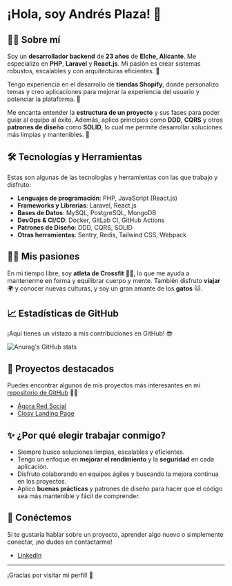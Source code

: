 # ¡Hola, soy Andrés Plaza! 👋

## 🧑‍💻 Sobre mí

Soy un **desarrollador backend** de **23 años** de **Elche, Alicante**. Me especializo en **PHP**, **Laravel** y **React.js**. Mi pasión es crear sistemas robustos, escalables y con arquitecturas eficientes. 🚀

Tengo experiencia en el desarrollo de **tiendas Shopify**, donde personalizo temas y creo aplicaciones para mejorar la experiencia del usuario y potenciar la plataforma. 🛒

Me encanta entender la **estructura de un proyecto** y sus fases para poder guiar al equipo al éxito. Además, aplico principios como **DDD**, **CQRS** y otros **patrones de diseño** como **SOLID**, lo cual me permite desarrollar soluciones más limpias y mantenibles. 🔧

## 🛠 Tecnologías y Herramientas

Estas son algunas de las tecnologías y herramientas con las que trabajo y disfruto:

- **Lenguajes de programación**: PHP, JavaScript (React.js)
- **Frameworks y Librerías**: Laravel, React.js
- **Bases de Datos**: MySQL, PostgreSQL, MongoDB
- **DevOps & CI/CD**: Docker, GitLab CI, GitHub Actions
- **Patrones de Diseño**: DDD, CQRS, SOLID
- **Otras herramientas**: Sentry, Redis, Tailwind CSS, Webpack

## 🏋️‍♂️ Mis pasiones

En mi tiempo libre, soy **atleta de Crossfit** 🏋️‍♂️, lo que me ayuda a mantenerme en forma y equilibrar cuerpo y mente. También disfruto **viajar** 🌍 y conocer nuevas culturas, y soy un gran amante de los **gatos** 🐱.

## 📈 Estadísticas de GitHub

¡Aquí tienes un vistazo a mis contribuciones en GitHub! 😎

![Anurag's GitHub stats](https://github-readme-stats.vercel.app/api?username=andressplaza&show_icons=true&theme=radical)

## 🚀 Proyectos destacados

Puedes encontrar algunos de mis proyectos más interesantes en mi [repositorio de GitHub](https://github.com/tu-usuario-de-github) 👨‍💻

- [Ágora Red Social](https://github.com/andressplaza/agora-red-social)
- [Closy Landing Page](https://github.com/andressplaza/closy_landing)

## ✨ ¿Por qué elegir trabajar conmigo?

- Siempre busco soluciones limpias, escalables y eficientes.
- Tengo un enfoque en **mejorar el rendimiento** y la **seguridad** en cada aplicación.
- Disfruto colaborando en equipos ágiles y buscando la mejora continua en los proyectos.
- Aplico **buenas prácticas** y patrones de diseño para hacer que el código sea más mantenible y fácil de comprender.

## 🔗 Conéctemos

Si te gustaría hablar sobre un proyecto, aprender algo nuevo o simplemente conectar, ¡no dudes en contactarme!

- [LinkedIn](https://es.linkedin.com/in/andressplaza)
  
---

¡Gracias por visitar mi perfil! 🚀

